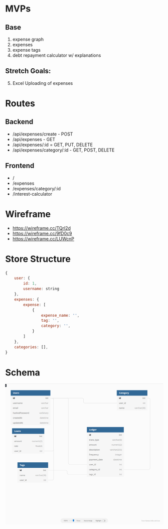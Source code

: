 # MVPs
## Base
1. expense graph
2. expenses
3. expense tags
4. debt repayment calculator w/ explanations

## Stretch Goals:
5. Excel Uploading of expenses

# Routes

## Backend
- /api/expenses/create - POST
- /api/expenses - GET
- /api/expenses/:id = GET, PUT, DELETE
- /api/expenses/category/:id - GET, POST, DELETE

## Frontend
- /
- /expenses
- /expenses/category/:id
- /interest-calculator

# Wireframe
- https://wireframe.cc/TQrl2d
- https://wireframe.cc/9fD0c9
- https://wireframe.cc/LUWcnP

# Store Structure
```javascript
{
    user: {
        id: 1,
        username: string
    },
    expenses: {
        expense: [
            {
                expense_name: '',
                tag: '',
                category: '',
            }
        ]
    },
    categories: [],
}
```

# Schema
![alt text](Budgeteer.png "Database")
